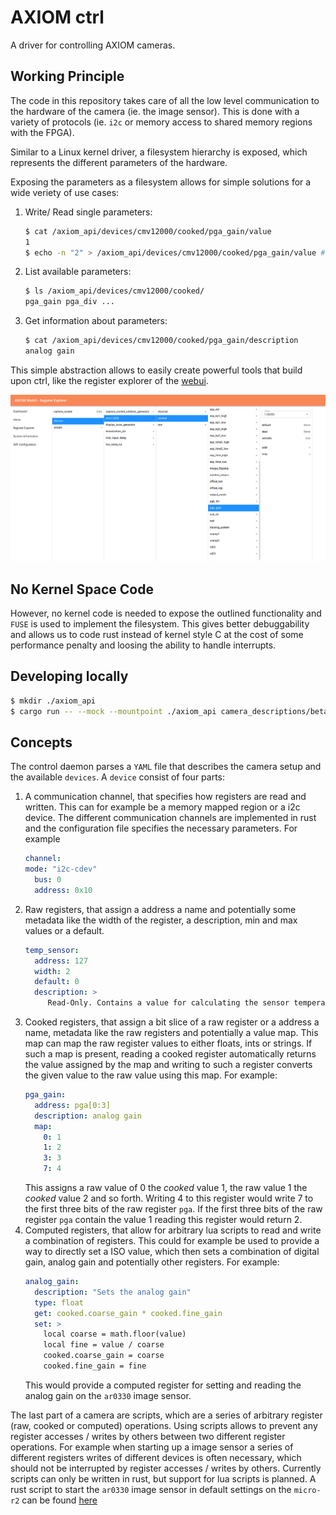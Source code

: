 # AXIOM ctrl
A driver for controlling AXIOM cameras.

## Working Principle
The code in this repository takes care of all the low level communication to the hardware
of the camera (ie. the image sensor). This is done with a variety of protocols (ie. `i2c`
or memory access to shared memory regions with the FPGA).

Similar to a Linux kernel driver, a filesystem hierarchy is exposed, which represents the
different parameters of the hardware.

Exposing the parameters as a filesystem allows for simple solutions for a wide veriety
of use cases:
1) Write/ Read single parameters:
    ```bash
    $ cat /axiom_api/devices/cmv12000/cooked/pga_gain/value
    1
    $ echo -n "2" > /axiom_api/devices/cmv12000/cooked/pga_gain/value # sets the analog gain to 2×
    ```
2) List available parameters:
    ```bash
    $ ls /axiom_api/devices/cmv12000/cooked/
	pga_gain pga_div ...
    ```
3) Get information about parameters:
    ```bash
    $ cat /axiom_api/devices/cmv12000/cooked/pga_gain/description
	analog gain
    ```

This simple abstraction allows to easily create powerful tools that build upon ctrl, like the register explorer of the [webui](https://github.com/axiom-micro/webui).

![webui screenshot](img/webui_screenshot.png)

## No Kernel Space Code
However, no kernel code is needed to expose the outlined functionality and `FUSE` is used 
to implement the filesystem. This gives better debuggability and allows us to code
rust instead of kernel style C at the cost of some performance penalty and loosing the ability to handle
interrupts.


## Developing locally
```bash
$ mkdir ./axiom_api
$ cargo run -- --mock --mountpoint ./axiom_api camera_descriptions/beta/beta.yml
```


## Concepts
The control daemon parses a `YAML` file that describes the camera setup and the available `devices`. A `device` consist of four parts:
1) A communication channel, that specifies how registers are read and written. This can for example be a memory mapped region or a i2c device. The different communication channels are implemented in rust and the configuration file specifies the necessary parameters. For example
   ```yaml
   channel:
   mode: "i2c-cdev"
	 bus: 0
	 address: 0x10
   ``` 
2) Raw registers, that assign a address a name and potentially some metadata like the width of the register, a description, min and max values or a default. 
   ```yaml
   temp_sensor:
     address: 127
     width: 2
     default: 0
     description: >
        Read-Only. Contains a value for calculating the sensor temperature.
   ```
3) Cooked registers, that assign a bit slice of a raw register or a address a name, metadata like the raw registers and potentially a value map. This map can map the raw register values to either floats, ints or strings. If such a map is present, reading a cooked register automatically returns the value assigned by the map and writing to such a register converts the given value to the raw value using this map. For example:
   ```yaml
   pga_gain:
     address: pga[0:3]
     description: analog gain
     map:
       0: 1
       1: 2
       3: 3
       7: 4
   ```
   This assigns a raw value of 0 the *cooked* value 1, the raw value 1 the *cooked* value 2 and so forth. Writing 4 to this register would write 7 to the first three bits of the raw register `pga`. If the first three bits of the raw register `pga` contain the value 1 reading this register would return 2.
4) Computed registers, that allow for arbitrary lua scripts to read and write a combination of registers. This could for example be used to provide a way to directly set a ISO value, which then sets a combination of digital gain, analog gain and potentially other registers. For example: 
   ```yaml
   analog_gain:
     description: "Sets the analog gain"
     type: float
     get: cooked.coarse_gain * cooked.fine_gain
     set: >
       local coarse = math.floor(value)
       local fine = value / coarse
       cooked.coarse_gain = coarse
       cooked.fine_gain = fine
   ```
   This would provide a computed register for setting and reading the analog gain on the `ar0330` image sensor.
   
   
The last part of a camera are scripts, which are a series of arbitrary register (raw, cooked or computed) operations. Using scripts allows to prevent any register accesses / writes by others between two different register operations. For example when starting up a image sensor a series of different registers writes of different devices is often necessary, which should not be interrupted by register accesses / writes by others. Currently scripts can only be written in rust, but support for lua scripts is planned. A rust script to start the `ar0330` image sensor in default settings on the `micro-r2` can be found [here](https://github.com/axiom-micro/nctrl/blob/22a7d3a7d807f4f61ecc9a48c7f98fcbab88318c/src/sensor.rs#L906-L1051)

